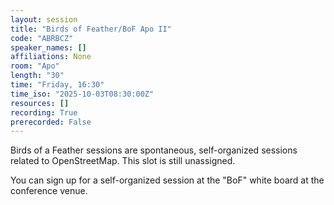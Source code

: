 ```yaml
---
layout: session
title: "Birds of Feather/BoF Apo II"
code: "ABRBCZ"
speaker_names: []
affiliations: None
room: "Apo"
length: "30"
time: "Friday, 16:30"
time_iso: "2025-10-03T08:30:00Z"
resources: []
recording: True
prerecorded: False
---
```


Birds of a Feather sessions are spontaneous, self-organized sessions related to OpenStreetMap. This slot is still unassigned.

You can sign up for a self-organized session at the &#34;BoF&#34; white board at the conference venue.

